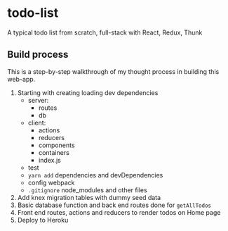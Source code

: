 # todo-list
A typical todo list from scratch, full-stack with React, Redux, Thunk


## Build process
This is a step-by-step walkthrough of my thought process in building this web-app.

1. Starting with creating loading dev dependencies
    - server: 
      - routes
      - db
    - client:
      - actions
      - reducers
      - components
      - containers
      - index.js
    - test
    - `yarn add` dependencies and devDependencies
    - config webpack
    - `.gitignore` node_modules and other files 
2. Add knex migration tables with dummy seed data
3. Basic database function and back end routes done for `getAllTodos`
4. Front end routes, actions and reducers to render todos on Home page
5. Deploy to Heroku
